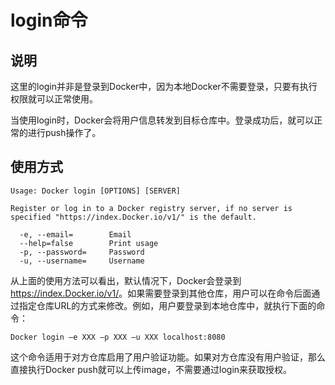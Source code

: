 # login命令

## 说明

这里的login并非是登录到Docker中，因为本地Docker不需要登录，只要有执行权限就可以正常使用。

当使用login时，Docker会将用户信息转发到目标仓库中。登录成功后，就可以正常的进行push操作了。

## 使用方式

```shell
Usage: Docker login [OPTIONS] [SERVER]

Register or log in to a Docker registry server, if no server is
specified "https://index.Docker.io/v1/" is the default.

  -e, --email=        Email
  --help=false        Print usage
  -p, --password=     Password
  -u, --username=     Username
```

从上面的使用方法可以看出，默认情况下，Docker会登录到<https://index.Docker.io/v1/>。如果需要登录到其他仓库，用户可以在命令后面通过指定仓库URL的方式来修改。例如，用户要登录到本地仓库中，就执行下面的命令：

```shell
Docker login –e XXX –p XXX –u XXX localhost:8080
```

这个命令适用于对方仓库启用了用户验证功能。如果对方仓库没有用户验证，那么直接执行Docker push就可以上传image，不需要通过login来获取授权。

